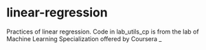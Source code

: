 # linear-regression

Practices of linear regression.
Code in lab_utils_cp is from the lab of Machine Learning Specialization offered by Coursera _
 
